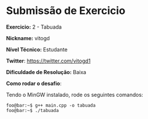# Submissão de Exercicio

**Exercicio:** 2 - Tabuada

**Nickname:** vitogd

**Nível Técnico:** Estudante

**Twitter**: https://twitter.com/vitogd1

**Dificuldade de Resolução:** Baixa

**Como rodar o desafio**: 

Tendo o MinGW instalado, rode os seguintes comandos:

```console
foo@bar:~$ g++ main.cpp -o tabuada
foo@bar:~$ ./tabuada
```